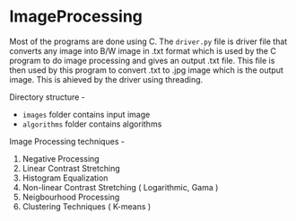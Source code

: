 # ImageProcessing
Most of the programs are done using C.
The `driver.py` file is driver file that converts any image into B/W image in .txt format which is used by the C program to do image processing and gives an output .txt file. This file is then used by this program to convert .txt to .jpg image which is the output image. This is ahieved by the driver using threading.<br/>

Directory structure - 
* `images` folder contains input image
* `algorithms` folder contains algorithms

Image Processing techniques - 
1. Negative Processing
2. Linear Contrast Stretching
3. Histogram Equalization
4. Non-linear Contrast Stretching ( Logarithmic, Gama )
5. Neigbourhood Processing
6. Clustering Techniques ( K-means )
